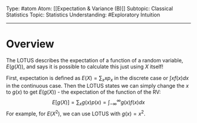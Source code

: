 Type: #atom
Atom: [[Expectation & Variance (B)]]
Subtopic: Classical Statistics
Topic: Statistics
Understanding: #Exploratory Intuition

----
# Overview 

The LOTUS describes the expectation of a function of a random variable, $E(g(X))$, and says it is possible to calculate this just using $X$ itself!

First, expectation is defined as $E(X)=\sum_x x p_x$ in the discrete case or $\int x f(x) dx$ in the continuous case. Then the LOTUS states we can simply change the $x$ to $g(x)$ to get $E(g(X))$ - the expectation of the function of the RV: $$E[g(X)]=\sum_xg(x)p(x)=\int_{-\infty}^{\infty}g(x)f(x)dx$$For example, for $E(X^2)$, we can use LOTUS with $g(x)=x^2$.